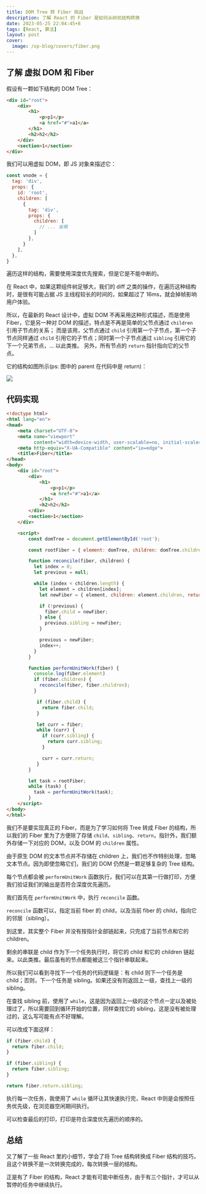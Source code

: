 ```yaml
---
title: DOM Tree 转 Fiber 挑战
description: 了解 React 的 Fiber 是如何从树状结构转换
date: 2023-05-25 22:04:45+8
tags: [React, 算法]
layout: post
cover:
  image: /vp-blog/covers/fiber.png
---
```


## 了解 虚拟 DOM 和 Fiber

假设有一颗如下结构的 DOM Tree：

```html
<div id="root">
    <div>
        <h1>
            <p>p1</p>
            <a href="#">a1</a>
        </h1>
        <h2>h2</h2>
    </div>
    <section>1</section>
</div>
```

我们可以用虚拟 DOM，即 JS 对象来描述它：

```js
const vnode = {
  tag: 'div',
  props: {
    id: 'root',
    children: [
      {
        tag: 'div',
        props: {
          children: [
            // ... 省略
          ]
        },
      }
    ],
  }, 
}
```

遍历这样的结构，需要使用深度优先搜索，但是它是不能中断的。

在 React 中，如果这颗组件树足够大，我们的 diff 之类的操作，在遍历这种结构时，是很有可能占据 JS 主线程较长的时间的，如果超过了 16ms，就会掉帧影响用户体验。

所以，在最新的 React 设计中，虚拟 DOM 不再采用这种形式描述，而是使用 Fiber，它是另一种对 DOM 的描述，特点是不再是简单的父节点通过 `children` 引用子节点的关系；
而是该用，父节点通过 `child` 引用第一个子节点，第一个子节点同样通过 `child` 引用它的子节点；同时第一个子节点通过 `sibling` 引用它的下一个兄弟节点，... 以此类推。
另外，所有节点的 `return` 指针指向它的父节点。

它的结构如图所示(ps: 图中的 parent 在代码中是 return)：

![](/resources/2023-05/21.png)


## 代码实现

```html
<!doctype html>
<html lang="en">
<head>
    <meta charset="UTF-8">
    <meta name="viewport"
          content="width=device-width, user-scalable=no, initial-scale=1.0, maximum-scale=1.0, minimum-scale=1.0">
    <meta http-equiv="X-UA-Compatible" content="ie=edge">
    <title>Fiber</title>
</head>
<body>
    <div id="root">
        <div>
            <h1>
                <p>p1</p>
                <a href="#">a1</a>
            </h1>
            <h2>h2</h2>
        </div>
        <section>1</section>
    </div>

    <script>
        const domTree = document.getElementById('root');

        const rootFiber = { element: domTree, children: domTree.children };

        function reconcile(fiber, children) {
          let index = 0;
          let previous = null;

          while (index < children.length) {
            let element = children[index];
            let newFiber = { element, children: element.children, return: fiber }

            if (!previous) {
              fiber.child = newFiber;
            } else {
              previous.sibling = newFiber;
            }

            previous = newFiber;
            index++;
          }
        }

        function performUnitWork(fiber) {
          console.log(fiber.element)
          if (fiber.children) {
            reconcile(fiber, fiber.children);
          }

           if (fiber.child) {
             return fiber.child;
           }

           let curr = fiber;
           while (curr) {
             if (curr.sibling) {
               return curr.sibling;
             }

             curr = curr.return;
           }
        }

        let task = rootFiber;
        while (task) {
          task = performUnitWork(task);
        }
    </script>
</body>
</html>
```

我们不是要实现真正的 Fiber，而是为了学习如何将 Tree 转成 Fiber 的结构，所以我们的 Fiber 里为了方便除了存储 `child`、`sibling`、`return`，指针外，我们额外存储一下对应的 DOM，以及 DOM 的 `children` 属性。

由于原生 DOM 的文本节点并不存储在 children 上，我们也不作特别处理，忽略文本节点。因为即使忽略它们，我们的 DOM 仍然是一颗足够复杂的 Tree 结构。

每个节点都会被 `performUnitWork` 函数执行，我们可以在其第一行做打印，方便我们验证我们的输出是否符合深度优先遍历。

我们首先在 `performUnitWork` 中，执行 `reconcile` 函数。

`reconcile` 函数可以，指定当前 fiber 的 child，以及当前 fiber 的 child，指向它的邻居（sibling）。

到这里，其实整个 Fiber 并没有按指针全部链起来，只完成了当前节点和它的 children。

剩余的串联是 child 作为下一个任务执行时，将它的 child 和它的 children 链起来。以此类推。最后虽有的节点都能被这三个指针串联起来。

所以我们可以看到寻找下一个任务的代码逻辑是：有 child 则下一个任务是 child；否则，下一个任务是 sibling。如果还没有则返回上一级，查找上一级的 sibling。

在查找 sibling 前，使用了 `while`，这是因为返回上一级的这个节点一定以及被处理过了，所以需要回到循环开始的位置，同样查找它的 sibling，这是没有被处理过的，这么写可能有点不好理解。

可以改成下面这样：

```js
if (fiber.child) {
  return fiber.child;
}

if (fiber.sibling) {
  return fiber.sibling;
}

return fiber.return.sibling;
```

执行每一次任务，我使用了 `while` 循环让其快速执行完，React 中则是会按照任务优先级，在浏览器空闲期间执行。

可以检查最后的打印，打印是符合深度优先遍历的顺序的。


## 总结

又了解了一些 React 里的小细节，学会了将 Tree 结构转换成 Fiber 结构的技巧，且这个转换不是一次转换完成的，每次转换一层的结构。

正是有了 Fiber 的结构，React 才能有可能中断任务，由于有三个指针，才可以从暂停的任务中继续执行。
